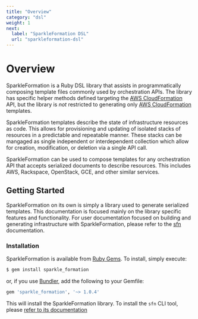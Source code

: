 ```yaml
---
title: "Overview"
category: "dsl"
weight: 1
next:
  label: "SparkleFormation DSL"
  url: "sparkleformation-dsl"
---
```


# Overview

SparkleFormation is a Ruby DSL library that assists in programmatically
composing template files commonly used by orchestration APIs. The library
has specific helper methods defined targeting the [AWS CloudFormation][cfn]
API, but the library is _not_ restricted to generating only
[AWS CloudFormation][cfn] templates.

SparkleFormation templates describe the state of infrastructure resources
as code. This allows for provisioning and updating of isolated stacks of
resources in a predictable and repeatable manner. These stacks can be
mangaged as single independent or interdependent collection which allow
for creation, modification, or deletion via a single API call.

SparkleFormation can be used to compose templates for any orchestration
API that accepts serialized documents to describe resources. This includes
AWS, Rackspace, OpenStack, GCE, and other similar services.

## Getting Started

SparkleFormation on its own is simply a library used to generate serialized
templates. This documentation is focused mainly on the library specific
features and functionality. For user documentation focused on building and
generating infrastructure with SparkleFormation, please refer to the
[sfn][sfn] documentation.

[cfn]: https://aws.amazon.com/cloudformation/
[sfn]: http://www.sparkleformation.io/docs/sfn

### Installation

SparkleFormation is available from [Ruby Gems](https://rubygems.org/gems/sparkle_formation). To install, simply execute:

~~~sh
$ gem install sparkle_formation
~~~

or, if you use [Bundler](http://bundler.io/), add the following to your Gemfile:

~~~sh
gem 'sparkle_formation', '~> 1.0.4'
~~~

This will install the SparkleFormation library. To install the `sfn`
CLI tool, please [refer to its documentation](http://www.sparkleformation.io/docs/sfn/overview.html#installation)
